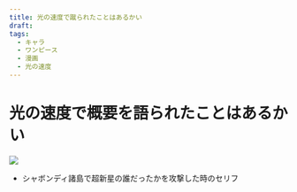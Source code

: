 ```yaml
---
title: 光の速度で蹴られたことはあるかい
draft: 
tags:
  - キャラ
  - ワンピース
  - 漫画
  - 光の速度
---
```


# 光の速度で概要を語られたことはあるかい
![](https://d2dcan0armyq93.cloudfront.net/photo/odai/600/02b36ea8b1ab0cc6b0cfcaf9158337b2_600.jpg)

- シャボンディ諸島で超新星の誰だったかを攻撃した時のセリフ
